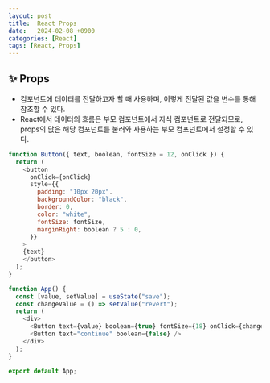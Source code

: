 ```yaml
---
layout: post
title:  React Props
date:   2024-02-08 +0900
categories: [React]
tags: [React, Props]
---
```



## ✨ Props

- 컴포넌트에 데이터를 전달하고자 할 때 사용하며, 이렇게 전달된 값을 변수를 통해 참조할 수 있다.
- React에서 데이터의 흐름은 부모 컴포넌트에서 자식 컴포넌트로 전달되므로, props의 닶은 해당 컴포넌트를 불러와 사용하는 부모 컴포넌트에서 설정할 수 있다.

```javascript
function Button({ text, boolean, fontSize = 12, onClick }) {
  return (
    <button 
      onClick={onClick}
      style={{
        padding: "10px 20px".
        backgroundColor: "black",
        border: 0,
        color: "white",
        fontSize: fontSize,
        marginRight: boolean ? 5 : 0,
      }}
    >
    {text}
    </button>
  );
}

function App() {
  const [value, setValue] = useState("save");
  const changeValue = () => setValue("revert");
  return (
    <div>
      <Button text={value} boolean={true} fontSize={18} onClick={changeValue} />
      <Button text="continue" boolean={false} />
    </div>
  );
}

export default App;
```